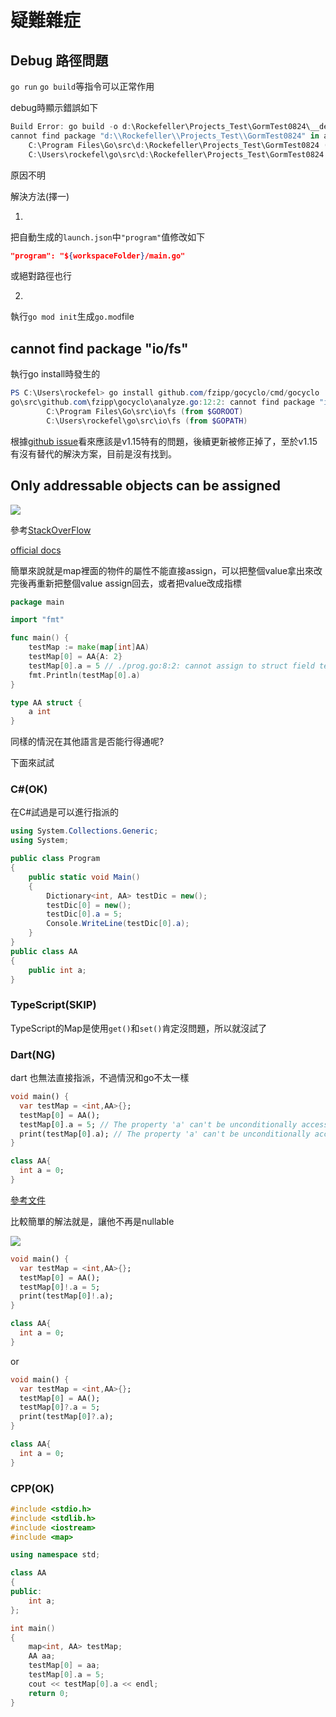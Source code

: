 # 疑難雜症



## Debug 路徑問題 

`go run` `go build`等指令可以正常作用

debug時顯示錯誤如下

```powershell
Build Error: go build -o d:\Rockefeller\Projects_Test\GormTest0824\__debug_bin.exe -gcflags all=-N -l d:\Rockefeller\Projects_Test\GormTest0824
cannot find package "d:\\Rockefeller\\Projects_Test\\GormTest0824" in any of:
	C:\Program Files\Go\src\d:\Rockefeller\Projects_Test\GormTest0824 (from $GOROOT)
	C:\Users\rockefel\go\src\d:\Rockefeller\Projects_Test\GormTest0824 (from $GOPATH) (exit status 1)
```

原因不明

解決方法(擇一)

1.

把自動生成的`launch.json`中`"program"`值修改如下

```json
"program": "${workspaceFolder}/main.go"
```

或絕對路徑也行

2.

執行`go mod init`生成`go.mod`file



## cannot find package "io/fs"

執行go install時發生的

```powershell
PS C:\Users\rockefel> go install github.com/fzipp/gocyclo/cmd/gocyclo
go\src\github.com\fzipp\gocyclo\analyze.go:12:2: cannot find package "io/fs" in any of:
        C:\Program Files\Go\src\io\fs (from $GOROOT)
        C:\Users\rockefel\go\src\io\fs (from $GOPATH)
```

根據[github issue](https://github.com/spf13/viper/issues/1161)看來應該是v1.15特有的問題，後續更新被修正掉了，至於v1.15有沒有替代的解決方案，目前是沒有找到。



## Only addressable objects can be assigned

![](https://i.imgur.com/RLpkiLe.png)

參考[StackOverFlow](https://stackoverflow.com/questions/32751537/why-do-i-get-a-cannot-assign-error-when-setting-value-to-a-struct-as-a-value-i)

[official docs](https://go.dev/ref/spec#Assignments)

簡單來說就是map裡面的物件的屬性不能直接assign，可以把整個value拿出來改完後再重新把整個value assign回去，或者把value改成指標

```go
package main

import "fmt"

func main() {
	testMap := make(map[int]AA)
	testMap[0] = AA{A: 2}
	testMap[0].a = 5 // ./prog.go:8:2: cannot assign to struct field testMap[0].a in map
	fmt.Println(testMap[0].a)
}

type AA struct {
	a int
}

```



同樣的情況在其他語言是否能行得通呢?

下面來試試



### C#(OK)

在C#試過是可以進行指派的

```C#
using System.Collections.Generic;
using System;

public class Program
{
    public static void Main()
    {
        Dictionary<int, AA> testDic = new();
        testDic[0] = new();
        testDic[0].a = 5;
        Console.WriteLine(testDic[0].a);
    }
}
public class AA
{
    public int a;
}
```

### TypeScript(SKIP)

TypeScript的Map是使用`get()`和`set()`肯定沒問題，所以就沒試了



### Dart(NG)

dart 也無法直接指派，不過情況和go不太一樣

```dart
void main() {
  var testMap = <int,AA>{};
  testMap[0] = AA();
  testMap[0].a = 5; // The property 'a' can't be unconditionally accessed because the receiver can be 'null'.
  print(testMap[0].a); // The property 'a' can't be unconditionally accessed because the receiver can be 'null'.
}

class AA{
  int a = 0;
}
```

[參考文件](https://dart.dev/tools/diagnostic-messages?utm_source=dartdev&utm_medium=redir&utm_id=diagcode&utm_content=unchecked_use_of_nullable_value#unchecked_use_of_nullable_value)

比較簡單的解法就是，讓他不再是nullable

![](https://i.imgur.com/uIlLegO.png)

```dart
void main() {
  var testMap = <int,AA>{};
  testMap[0] = AA();
  testMap[0]!.a = 5;
  print(testMap[0]!.a);
}

class AA{
  int a = 0;
}
```

or

```dart
void main() {
  var testMap = <int,AA>{};
  testMap[0] = AA();
  testMap[0]?.a = 5;
  print(testMap[0]?.a);
}

class AA{
  int a = 0;
}
```



### CPP(OK)

```cpp
#include <stdio.h>
#include <stdlib.h>
#include <iostream>
#include <map>

using namespace std;

class AA
{
public:
    int a;
};

int main()
{
    map<int, AA> testMap;
    AA aa;
    testMap[0] = aa;
    testMap[0].a = 5;
    cout << testMap[0].a << endl;
    return 0;
}
```

